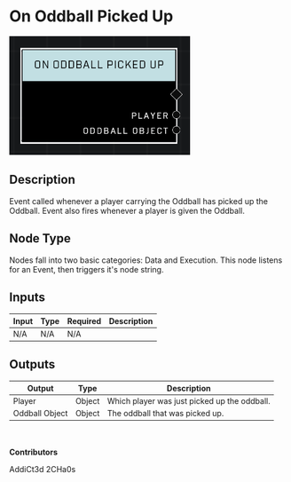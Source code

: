 # On Oddball Picked Up
![alt text](../../../.gitbook/assets/on-oddball-picked-up.png)
## Description
Event called whenever a player carrying the Oddball has picked up the Oddball. Event also fires whenever a player is given the Oddball.

## Node Type
Nodes fall into two basic categories: Data and Execution. This node listens for an Event, then triggers it's node string.

## Inputs
| Input | Type | Required | Description |
|------------------|------------------|----------|--------------------------------------------------------------|
| N/A | N/A | N/A | |

## Outputs
| Output | Type | Description |
|------------------|------------------|--------------------------------------------------------------|
| Player | Object | Which player was just picked up the oddball.|
| Oddball Object | Object | The oddball that was picked up.|

\
\
**Contributors**

AddiCt3d 2CHa0s